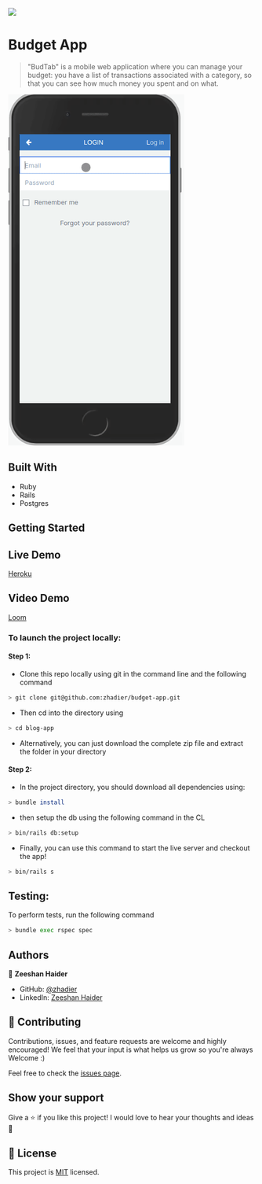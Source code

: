 <!-- @format -->

![](https://img.shields.io/badge/Microverse-blueviolet)

# Budget App

> "BudTab" is a mobile web application where you can manage your budget: you have a list of transactions associated with a category, so that you can see how much money you spent and on what.

![screenshot](peek.gif)

## Built With

- Ruby
- Rails
- Postgres

## Getting Started

## Live Demo

[Heroku](https://budget-app-zhadier.herokuapp.com/)

## Video Demo

[Loom](https://www.loom.com/share/4140ea0d2a9b4573a8555e5c754df359)

### To launch the project locally:

#### Step 1:

- Clone this repo locally using git in the command line and the following command

```bash
> git clone git@github.com:zhadier/budget-app.git
```

- Then cd into the directory using

```bash
> cd blog-app
```

- Alternatively, you can just download the complete zip file and extract the folder in your directory

#### Step 2:

- In the project directory, you should download all dependencies using:

```bash
> bundle install
```

- then setup the db using the following command in the CL

```bash
> bin/rails db:setup
```

- Finally, you can use this command to start the live server and checkout the app!

```bash
> bin/rails s
```

## Testing:

To perform tests, run the following command

```bash
> bundle exec rspec spec
```

## Authors

👤 **Zeeshan Haider**

- GitHub: [@zhadier](https://github.com/zhadier)
- LinkedIn: [Zeeshan Haider](https://www.linkedin.com/in/zhadier39/)

## 🤝 Contributing

Contributions, issues, and feature requests are welcome and highly encouraged!
We feel that your input is what helps us grow so you're always Welcome :)

Feel free to check the [issues page](../../issues/).

## Show your support

Give a ⭐️ if you like this project!
I would love to hear your thoughts and ideas 🖤

## 📝 License

This project is [MIT](./MIT.md) licensed.
